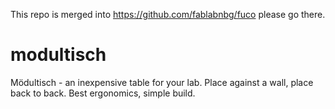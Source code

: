 This repo is merged into https://github.com/fablabnbg/fuco please go there.


modultisch
==========

Mödultisch - an inexpensive table for your lab. Place against a wall, place back to back. Best ergonomics, simple build.


